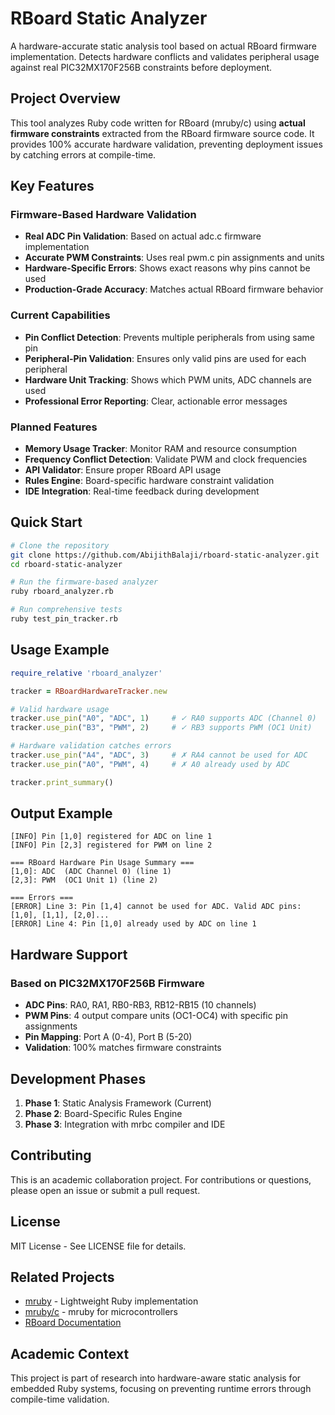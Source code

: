 # RBoard Static Analyzer

A hardware-accurate static analysis tool based on actual RBoard firmware implementation. Detects hardware conflicts and validates peripheral usage against real PIC32MX170F256B constraints before deployment.

## Project Overview

This tool analyzes Ruby code written for RBoard (mruby/c) using **actual firmware constraints** extracted from the RBoard firmware source code. It provides 100% accurate hardware validation, preventing deployment issues by catching errors at compile-time.

## Key Features

### Firmware-Based Hardware Validation
- **Real ADC Pin Validation**: Based on actual adc.c firmware implementation  
- **Accurate PWM Constraints**: Uses real pwm.c pin assignments and units
- **Hardware-Specific Errors**: Shows exact reasons why pins cannot be used
- **Production-Grade Accuracy**: Matches actual RBoard firmware behavior

### Current Capabilities  
- **Pin Conflict Detection**: Prevents multiple peripherals from using same pin
- **Peripheral-Pin Validation**: Ensures only valid pins are used for each peripheral
- **Hardware Unit Tracking**: Shows which PWM units, ADC channels are used
- **Professional Error Reporting**: Clear, actionable error messages

### Planned Features
- **Memory Usage Tracker**: Monitor RAM and resource consumption
- **Frequency Conflict Detection**: Validate PWM and clock frequencies
- **API Validator**: Ensure proper RBoard API usage
- **Rules Engine**: Board-specific hardware constraint validation
- **IDE Integration**: Real-time feedback during development

## Quick Start

```bash
# Clone the repository
git clone https://github.com/AbijithBalaji/rboard-static-analyzer.git
cd rboard-static-analyzer

# Run the firmware-based analyzer
ruby rboard_analyzer.rb

# Run comprehensive tests  
ruby test_pin_tracker.rb
```

## Usage Example

```ruby
require_relative 'rboard_analyzer'

tracker = RBoardHardwareTracker.new

# Valid hardware usage
tracker.use_pin("A0", "ADC", 1)     # ✓ RA0 supports ADC (Channel 0)
tracker.use_pin("B3", "PWM", 2)     # ✓ RB3 supports PWM (OC1 Unit)

# Hardware validation catches errors
tracker.use_pin("A4", "ADC", 3)     # ✗ RA4 cannot be used for ADC
tracker.use_pin("A0", "PWM", 4)     # ✗ A0 already used by ADC

tracker.print_summary()
```

## Output Example

```
[INFO] Pin [1,0] registered for ADC on line 1
[INFO] Pin [2,3] registered for PWM on line 2

=== RBoard Hardware Pin Usage Summary ===
[1,0]: ADC  (ADC Channel 0) (line 1)
[2,3]: PWM  (OC1 Unit 1) (line 2)

=== Errors ===
[ERROR] Line 3: Pin [1,4] cannot be used for ADC. Valid ADC pins: [1,0], [1,1], [2,0]...
[ERROR] Line 4: Pin [1,0] already used by ADC on line 1
```

## Hardware Support

### Based on PIC32MX170F256B Firmware
- **ADC Pins**: RA0, RA1, RB0-RB3, RB12-RB15 (10 channels)
- **PWM Pins**: 4 output compare units (OC1-OC4) with specific pin assignments  
- **Pin Mapping**: Port A (0-4), Port B (5-20)
- **Validation**: 100% matches firmware constraints

## Development Phases

1. **Phase 1**: Static Analysis Framework (Current)
2. **Phase 2**: Board-Specific Rules Engine
3. **Phase 3**: Integration with mrbc compiler and IDE

## Contributing

This is an academic collaboration project. For contributions or questions, please open an issue or submit a pull request.

## License

MIT License - See LICENSE file for details.

## Related Projects

- [mruby](https://github.com/mruby/mruby) - Lightweight Ruby implementation
- [mruby/c](https://github.com/mrubyc/mrubyc) - mruby for microcontrollers
- [RBoard Documentation](https://yoshihiroogura.github.io/RBoardDocument/)

## Academic Context

This project is part of research into hardware-aware static analysis for embedded Ruby systems, focusing on preventing runtime errors through compile-time validation.

